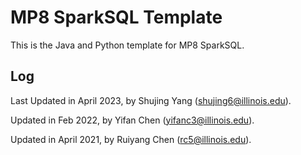 # MP8 SparkSQL Template

This is the Java and Python template for MP8 SparkSQL.

## Log 

Last Updated in April 2023, by Shujing Yang (shujing6@illinois.edu).

Updated in Feb 2022, by Yifan Chen (yifanc3@illinois.edu).

Updated in April 2021, by Ruiyang Chen (rc5@illinois.edu).
